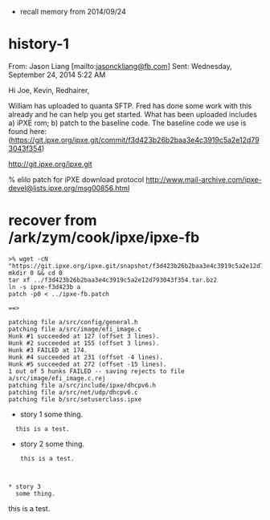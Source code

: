 * recall memory from 2014/09/24

# history-1

From: Jason Liang [mailto:jasonckliang@fb.com]
Sent: Wednesday, September 24, 2014 5:22 AM

Hi Joe, Kevin, Redhairer,
 
William has uploaded to quanta SFTP. Fred has done some work with this already and he can help you get started. What has been uploaded includes a) iPXE rom; b) patch to the baseline code. The baseline code we use is found here: (https://git.ipxe.org/ipxe.git/commit/f3d423b26b2baa3e4c3919c5a2e12d793043f354)


http://git.ipxe.org/ipxe.git

% elilo patch for iPXE download protocol
http://www.mail-archive.com/ipxe-devel@lists.ipxe.org/msg00856.html

# recover from /ark/zym/cook/ipxe/ipxe-fb

```
>% wget -cN "https://git.ipxe.org/ipxe.git/snapshot/f3d423b26b2baa3e4c3919c5a2e12d793043f354.tar.bz2"
mkdir 0 && cd 0
tar xf ../f3d423b26b2baa3e4c3919c5a2e12d793043f354.tar.bz2
ln -s ipxe-f3d423b a
patch -p0 < ../ipxe-fb.patch

==>

patching file a/src/config/general.h
patching file a/src/image/efi_image.c
Hunk #1 succeeded at 127 (offset 3 lines).
Hunk #2 succeeded at 155 (offset 3 lines).
Hunk #3 FAILED at 174.
Hunk #4 succeeded at 231 (offset -4 lines).
Hunk #5 succeeded at 272 (offset -15 lines).
1 out of 5 hunks FAILED -- saving rejects to file a/src/image/efi_image.c.rej
patching file a/src/include/ipxe/dhcpv6.h
patching file a/src/net/udp/dhcpv6.c
patching file b/src/setuserclass.ipxe
```



* story 1
  some thing.
```
  this is a test.
```


* story 2
  some thing.
  ```
  this is a test.
```


* story 3
  some thing.

  ```
  this is a test.
```

